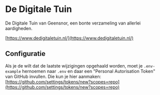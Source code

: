 # De Digitale Tuin

De Digitale Tuin van Geensnor, een bonte verzameling van allerlei aardigheden.

[https://www.dedigitaletuin.nl/](https://www.dedigitaletuin.nl/)

## Configuratie

Als je de wilt dat de laatste wijzigingen opgehaald worden, moet je `.env-example` hernoemen naar `.env` en daar een "Personal Autorisation Token" van GitHub invullen. Die kun je hier aanmaken: [https://github.com/settings/tokens/new?scopes=repo](https://github.com/settings/tokens/new?scopes=repo)

